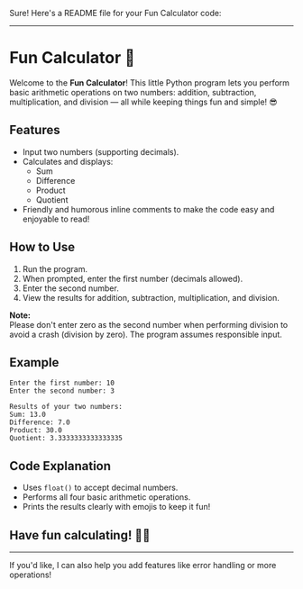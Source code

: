 Sure! Here's a README file for your Fun Calculator code:

***

# Fun Calculator 🎉

Welcome to the **Fun Calculator**! This little Python program lets you perform basic arithmetic operations on two numbers: addition, subtraction, multiplication, and division — all while keeping things fun and simple! 😎

## Features

- Input two numbers (supporting decimals).
- Calculates and displays:
  - Sum
  - Difference
  - Product
  - Quotient
- Friendly and humorous inline comments to make the code easy and enjoyable to read!

## How to Use

1. Run the program.
2. When prompted, enter the first number (decimals allowed).
3. Enter the second number.
4. View the results for addition, subtraction, multiplication, and division.

**Note:**  
Please don't enter zero as the second number when performing division to avoid a crash (division by zero). The program assumes responsible input.

## Example

```
Enter the first number: 10
Enter the second number: 3

Results of your two numbers:
Sum: 13.0
Difference: 7.0
Product: 30.0
Quotient: 3.3333333333333335
```

## Code Explanation

- Uses `float()` to accept decimal numbers.
- Performs all four basic arithmetic operations.
- Prints the results clearly with emojis to keep it fun!

## Have fun calculating! 🧮✨

***

If you'd like, I can also help you add features like error handling or more operations!
